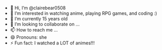 - 👋 Hi, I’m @clairebear0508
- 👀 I’m interested in watching anime, playing RPG games, and coding :)
- 🌱 I’m currently 15 years old 
- 💞️ I’m looking to collaborate on ...
- 📫 How to reach me ...
- 😄 Pronouns: she
- ⚡ Fun fact: I watched a LOT of animes!!!

<!---
clairebear0508/clairebear0508 is a ✨ special ✨ repository because its `README.md` (this file) appears on your GitHub profile.
You can click the Preview link to take a look at your changes.
--->
